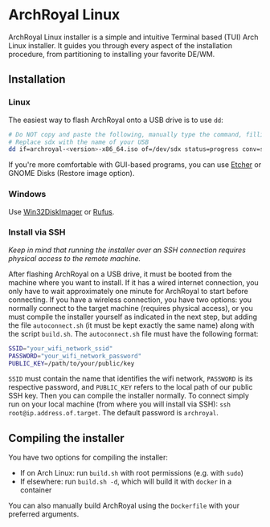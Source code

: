 # ArchRoyal Linux

ArchRoyal Linux installer is a simple and intuitive Terminal based (TUI) Arch Linux installer. It guides you through every aspect of the installation procedure, from partitioning to installing your favorite DE/WM.

## Installation

### Linux

The easiest way to flash ArchRoyal onto a USB drive is to use `dd`:

```sh
# Do NOT copy and paste the following, manually type the command, filling in the appropriate information
# Replace sdx with the name of your USB
dd if=archroyal-<version>-x86_64.iso of=/dev/sdx status=progress conv=sync
```

If you're more comfortable with GUI-based programs, you can use [Etcher](https://www.balena.io/etcher/) or
GNOME Disks (Restore image option).

### Windows

Use [Win32DiskImager](https://sourceforge.net/projects/win32diskimager/) or [Rufus](https://rufus.ie/).

### Install via SSH

_Keep in mind that running the installer over an SSH connection requires physical access to the remote machine._

After flashing ArchRoyal on a USB drive, it must be booted from the machine where you want to install.
If it has a wired internet connection, you only have to wait approximately one minute for ArchRoyal to start before
connecting.
If you have a wireless connection, you have two options: you normally connect to the target machine
(requires physical access), or you must compile the installer yourself as indicated in the next step, but adding the file `autoconnect.sh` (it must be kept exactly the same name) along with the script `build.sh`.
The `autoconnect.sh` file must have the following format:

```sh
SSID="your_wifi_network_ssid"
PASSWORD="your_wifi_network_password"
PUBLIC_KEY=/path/to/your/public/key
```

`SSID` must contain the name that identifies the wifi network, `PASSWORD` is its respective password, and `PUBLIC_KEY` refers to the local path of our public SSH key. Then you can compile the installer normally. To connect simply run on your local machine (from where you will install via SSH): `ssh root@ip.address.of.target`. The default password is `archroyal`.

## Compiling the installer

You have two options for compiling the installer:

- If on Arch Linux: run `build.sh` with root permissions (e.g. with `sudo`)
- If elsewhere: run `build.sh -d`, which will build it with `docker` in a container

You can also manually build ArchRoyal using the `Dockerfile` with your preferred arguments.
